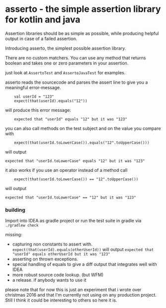 # asserto - the simple assertion library for kotlin and java

Assertion libraries should be as simple as possible, while producing helpful output in case of a failed assertion.

Introducing asserto, the simplest possible assertion library.

There are no custom matchers. You can use any method that returns boolean and takes one or zero parameters in your assertion.

just look at `AssertoTest` and `AssertoJavaTest` for examples.

asserto reads the sourcecode and parses the assert line to give you a meaningful error-message.

        val userId = "123"
        expect(that(userId).equals("12"))
will produce this error message:

        expected that "userId" equals "12" but it was "123"
        
you can also call methods on the test subject and on the value you compare with
        
        expect(that(userId.toLowerCase()).equals("12".toUpperCase()))

will output 

    expected that "userId.toLowerCase" equals "12" but it was "123"

it also works if you use an operator instead of a method call

        expect(that(userId.toLowerCase()) == "12".toUpperCase())

will output 

    expected that "userId.toLowerCase" == "12" but it was "123"
    
### building    
Import into IDEA as gradle project or run the test suite in gradle via `./gradlew check`

missing:
* capturing non constants to assert with. 
`expect(that(userId).equals(otherUserId))` will output `expected that "userId" equals otherUserId but it was "123"`
* asserting on thrown exceptions.
* special handling of equals to give a diff output that integrates well with IDEA
* more robust source code lookup. (but WFM)
* a release. if anybody wants to use it

please note that for now this is just an experiment that i wrote over christmas 2016 and that I'm currently not using
on any production project. Still I think it could be interesting to others so here it is. 
  
